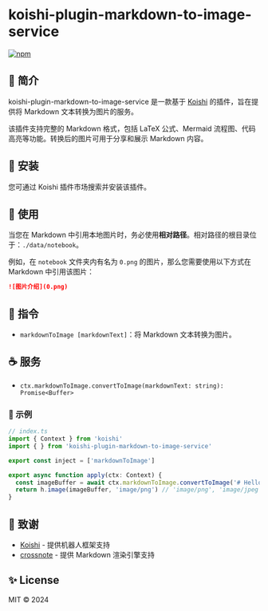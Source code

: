 # koishi-plugin-markdown-to-image-service

[![npm](https://img.shields.io/npm/v/koishi-plugin-markdown-to-image-service?style=flat-square)](https://www.npmjs.com/package/koishi-plugin-markdown-to-image-service)

## 🎐 简介

koishi-plugin-markdown-to-image-service 是一款基于 [Koishi](https://koishi.chat/) 的插件，旨在提供将 Markdown 文本转换为图片的服务。

该插件支持完整的 Markdown 格式，包括 LaTeX 公式、Mermaid 流程图、代码高亮等功能。转换后的图片可用于分享和展示 Markdown 内容。

## 🎉 安装

您可通过 Koishi 插件市场搜索并安装该插件。

## 🌈 使用

当您在 Markdown 中引用本地图片时，务必使用**相对路径**。相对路径的根目录位于：`./data/notebook`。

例如，在 `notebook` 文件夹内有名为 `0.png` 的图片，那么您需要使用以下方式在 Markdown 中引用该图片：

```markdown
![图片介绍](0.png)
```

## 🌼 指令

- `markdownToImage [markdownText]`：将 Markdown 文本转换为图片。

## ☕ 服务

- `ctx.markdownToImage.convertToImage(markdownText: string): Promise<Buffer>`

### 🌰 示例

```typescript
// index.ts
import { Context } from 'koishi'
import { } from 'koishi-plugin-markdown-to-image-service'

export const inject = ['markdownToImage']

export async function apply(ctx: Context) {
  const imageBuffer = await ctx.markdownToImage.convertToImage('# Hello')
  return h.image(imageBuffer, 'image/png') // 'image/png', 'image/jpeg'
}
```

## 🍧 致谢

- [Koishi](https://koishi.chat/) - 提供机器人框架支持
- [crossnote](https://github.com/shd101wyy/crossnote) - 提供 Markdown 渲染引擎支持

## ✨ License

MIT © 2024
